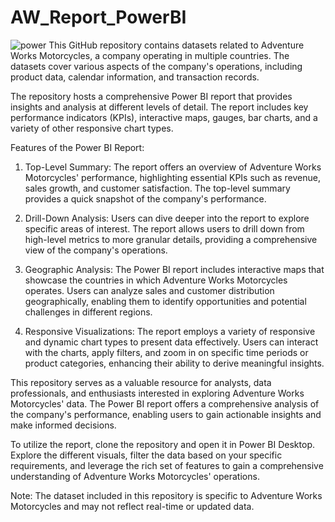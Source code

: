 # AW_Report_PowerBI
![power](https://github.com/harshgupta-007/AW_Report_PowerBI/assets/81327866/e4818a2f-7203-404f-bcec-7ecf746c7aac)
This GitHub repository contains datasets related to Adventure Works Motorcycles, a company operating in multiple countries. The datasets cover various aspects of the company's operations, including product data, calendar information, and transaction records.

The repository hosts a comprehensive Power BI report that provides insights and analysis at different levels of detail. The report includes key performance indicators (KPIs), interactive maps, gauges, bar charts, and a variety of other responsive chart types.

Features of the Power BI Report:
1. Top-Level Summary: The report offers an overview of Adventure Works Motorcycles' performance, highlighting essential KPIs such as revenue, sales growth, and customer satisfaction. The top-level summary provides a quick snapshot of the company's performance.

2. Drill-Down Analysis: Users can dive deeper into the report to explore specific areas of interest. The report allows users to drill down from high-level metrics to more granular details, providing a comprehensive view of the company's operations.

3. Geographic Analysis: The Power BI report includes interactive maps that showcase the countries in which Adventure Works Motorcycles operates. Users can analyze sales and customer distribution geographically, enabling them to identify opportunities and potential challenges in different regions.

4. Responsive Visualizations: The report employs a variety of responsive and dynamic chart types to present data effectively. Users can interact with the charts, apply filters, and zoom in on specific time periods or product categories, enhancing their ability to derive meaningful insights.

This repository serves as a valuable resource for analysts, data professionals, and enthusiasts interested in exploring Adventure Works Motorcycles' data. The Power BI report offers a comprehensive analysis of the company's performance, enabling users to gain actionable insights and make informed decisions.

To utilize the report, clone the repository and open it in Power BI Desktop. Explore the different visuals, filter the data based on your specific requirements, and leverage the rich set of features to gain a comprehensive understanding of Adventure Works Motorcycles' operations.

Note: The dataset included in this repository is specific to Adventure Works Motorcycles and may not reflect real-time or updated data.



